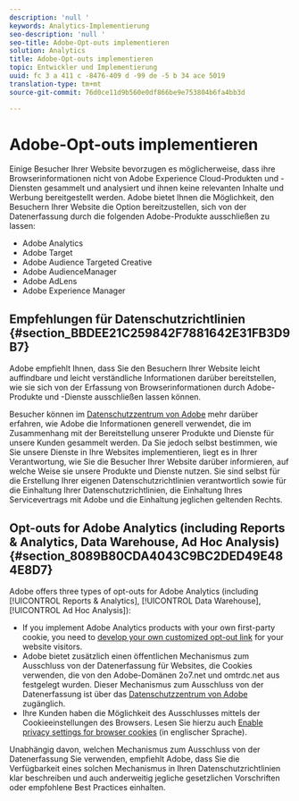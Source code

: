 ```yaml
---
description: 'null '
keywords: Analytics-Implementierung
seo-description: 'null '
seo-title: Adobe-Opt-outs implementieren
solution: Analytics
title: Adobe-Opt-outs implementieren
topic: Entwickler und Implementierung
uuid: fc 3 a 411 c -8476-409 d -99 de -5 b 34 ace 5019
translation-type: tm+mt
source-git-commit: 76d0ce11d9b560e0df866be9e753804b6fa4bb3d

---
```



# Adobe-Opt-outs implementieren

Einige Besucher Ihrer Website bevorzugen es möglicherweise, dass ihre Browserinformationen nicht von Adobe Experience Cloud-Produkten und -Diensten gesammelt und analysiert und ihnen keine relevanten Inhalte und Werbung bereitgestellt werden. Adobe bietet Ihnen die Möglichkeit, den Besuchern Ihrer Website die Option bereitzustellen, sich von der Datenerfassung durch die folgenden Adobe-Produkte ausschließen zu lassen:

* Adobe Analytics
* Adobe Target
* Adobe Audience Targeted Creative
* Adobe AudienceManager
* Adobe AdLens
* Adobe Experience Manager

## Empfehlungen für Datenschutzrichtlinien {#section_BBDEE21C259842F7881642E31FB3D9B7}

Adobe empfiehlt Ihnen, dass Sie den Besuchern Ihrer Website leicht auffindbare und leicht verständliche Informationen darüber bereitstellen, wie sie sich von der Erfassung von Browserinformationen durch Adobe-Produkte und -Dienste ausschließen lassen können.

Besucher können im [Datenschutzzentrum von Adobe](https://www.adobe.com/privacy.html) mehr darüber erfahren, wie Adobe die Informationen generell verwendet, die im Zusammenhang mit der Bereitstellung unserer Produkte und Dienste für unsere Kunden gesammelt werden. Da Sie jedoch selbst bestimmen, wie Sie unsere Dienste in Ihre Websites implementieren, liegt es in Ihrer Verantwortung, wie Sie die Besucher Ihrer Website darüber informieren, auf welche Weise sie unsere Produkte und Dienste nutzen. Sie sind selbst für die Erstellung Ihrer eigenen Datenschutzrichtlinien verantwortlich sowie für die Einhaltung Ihrer Datenschutzrichtlinien, die Einhaltung Ihres Servicevertrags mit Adobe und die Einhaltung jeglichen geltenden Rechts.

## Opt-outs for Adobe Analytics (including Reports &amp; Analytics, Data Warehouse, Ad Hoc Analysis) {#section_8089B80CDA4043C9BC2DED49E484E8D7}

Adobe offers three types of opt-outs for Adobe Analytics (including [!UICONTROL Reports &amp; Analytics], [!UICONTROL Data Warehouse], [!UICONTROL Ad Hoc Analysis]):

* If you implement Adobe Analytics products with your own first-party cookie, you need to [develop your own customized opt-out link](../../../implement/js-implementation/data-collection/opt-out-link.md#concept_C2C4F19811A445EF9E9BEAC709B568A9) for your website visitors.
* Adobe bietet zusätzlich einen öffentlichen Mechanismus zum Ausschluss von der Datenerfassung für Websites, die Cookies verwenden, die von den Adobe-Domänen 2o7.net und omtrdc.net aus festgelegt wurden. Dieser Mechanismus zum Ausschluss von der Datenerfassung ist über das [Datenschutzzentrum von Adobe](https://www.adobe.com/privacy/opt-out.html) zugänglich.
* Ihre Kunden haben die Möglichkeit des Ausschlusses mittels der Cookieeinstellungen des Browsers. Lesen Sie hierzu auch [Enable privacy settings for browser cookies](https://marketing.adobe.com/resources/help/en_US/whitepapers/cookies/?f=browser_cookie_settings) (in englischer Sprache).

Unabhängig davon, welchen Mechanismus zum Ausschluss von der Datenerfassung Sie verwenden, empfiehlt Adobe, dass Sie die Verfügbarkeit eines solchen Mechanismus in Ihren Datenschutzrichtlinien klar beschreiben und auch anderweitig jegliche gesetzlichen Vorschriften oder empfohlene Best Practices einhalten.
